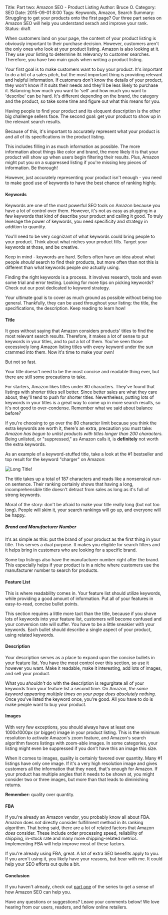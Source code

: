Title: Part two: Amazon SEO - Product Listing
Author: Bruce O.
Category: SEO
Date: 2015-09-01 8:00
Tags: Keywords, Amazon, Search
Summary: Struggling to get your products onto the first page? Our three part series on Amazon SEO will help you understand serach and improve your rank.
Status: draft

When customers land on your page, the content of your product listing is obviously important to their purchase decision. However, customers aren't the only ones who look at your product listing. Amazon is also looking at it. They use your listing to determine its relevancy to customer searches. Therefore, you have two main goals when writing a product listing. 

Your first goal is to make customers want to buy your product. It's important to do a bit of a sales pitch, but the most important thing is providing relevant and helpful information. If customers don't know the details of your product, they won't know if it suits their needs and they'll be less likely to purchase it. Balancing how much you want to 'sell' and how much you want to 'describe' can be hard. It's different depending on the brand, the category and the product, so take some time and figure out what this means for you. 

Having people to find your product and its eloquent description is the other big challenge sellers face. The second goal: get your product to show up in the relevant search results. 

Because of this, it's important to accurately represent what your product is and all of its specifications in the product listing. 

This includes filling in as much information as possible. The more information about things like color and brand, the more likely it is that your product will show up when users begin filtering their results. Plus, Amazon might put you on a suppressed listing if you're missing key pieces of information. Be thorough! 

However, just accurately representing your product isn't enough - you need to make good use of keywords to have the best chance of ranking highly. 

#### Keywords

Keywords are one of the most powerful SEO tools on Amazon because you have a lot of control over them. However, it's not as easy as plugging in a few keywords that kind of describe your product and calling it good. To truly leverage the power of keywords, you need specificity and strategy in addition to quantity. 

You'll need to be very cognizant of what keywords could bring people to your product. Think about what niches your product fills. Target your keywords at those, and be creative. 

Keep in mind - keywords are hard. Sellers often have an idea about what people *should* search to find their products, but more often than not this is different than what keywords people *are* actually using. 

Finding the right keywords is a process. It involves research, tools and even some trial and error testing. Looking for more tips on picking keywords? Check out our post dedicated to keyword strategy.

Your ultimate goal is to cover as much ground as possible without being too general. Thankfully, they can be used throughout your listing: the title, the specifications, the description. Keep reading to learn how!

#### Title

It goes without saying that Amazon considers products' titles to find the most relevant search results. Therefore, it makes a lot of sense to put keywords in your titles, and to put a lot of them. You've seen those excessively long Amazon listing titles with every keyword under the sun crammed into them. Now it's time to make your own!

But not so fast.

Your title doesn't need to be the most concise and readable thing ever, but there are still some precautions to take. 

For starters, Amazon likes titles under 80 characters. They've found that listings with shorter titles sell better. Since better sales are what they care about, they'll tend to push for shorter titles. Nevertheless, putting lots of keywords in your titles is a great way to come up in more search results, so it's not good to over-condense. Remember what we said about balance before?

If you're choosing to go over the 80 character limit because you think the extra keywords are worth it, there's an extra, precaution you must take: *Amazon has begun to unlist products with titles longer than 200 characters.* Being unlisted, or "suppressed," as Amazon calls it, is **definitely** not worth the extra keywords. 

As an example of a keyword-stuffed title, take a look at the #1 bestseller and top result for the keyword "charger" on Amazon:

![Long Title!](https://s3-eu-west-1.amazonaws.com/efficientera.com/images/blog/2015/08/optimizing_seo_1.jpg)

The title takes up a total of 187 characters and reads like a nonsensical run-on sentence. Their ranking certainly shows that having a long, incomprehensible title doesn't detract from sales as long as it's full of strong keywords. 

Moral of the story: don't be afraid to make your title really long (but not too long). People will skim it, your search rankings will go up, and everyone will be happy. 

##### Brand and Manufacturer Number

It's as simple as this: put the brand of your product as the first thing in your title. This serves a dual purpose. It makes you eligible for search filters and it helps bring in customers who are looking for a specific brand.

Some top listings also have the manufacturer number right after the brand. This especially helps if your product is in a niche where customers use the manufacturer number to search for products. 

#### Feature List

This is where readability comes in. Your feature list should utilize keywords, while providing a good amount of information. Put all of your features in easy-to-read, concise bullet points. 

This section requires a little more tact than the title, because if you shove lots of keywords into your feature list, customers *will* become confused and your conversion rate will suffer. You have to be a little sneakier with your keywords. Each bullet should describe a single aspect of your product, using related keywords. 

#### Description

Your description serves as a place to expand upon the concise bullets in your feature list. You have the most control over this section, so use it however you want. Make it readable, make it interesting, add lots of images, and sell your product. 

What you *shouldn't* do with the description is regurgitate all of your keywords from your feature list a second time. On Amazon, *the same keyword appearing multiple times on your page does absolutely nothing.* Once you've listed the keyword once, you're good. All you have to do is make people want to buy your product.

#### Images

With very few exceptions, you should always have at least one 1000x1000px (or bigger) image in your product listing. This is the minimum resolution to activate Amazon's zoom feature, and Amazon's search algorithm favors listings with zoom-able images. In some categories, your listing might even be suppressed if you don't have this an image this size. 

When it comes to images, quality is certainly favored over quantity. Many #1 listings have only one image. If it's a very high resolution image and gives customers all the information that they need, that's enough for Amazon. If your product has multiple angles that it needs to be shown at, you might consider two or three images, but more than that leads to diminishing returns. 

**Remember:** quality over quantity.

#### FBA

If you're already an Amazon vendor, you probably know all about FBA. Amazon does *not* directly consider fulfillment method in its ranking algorithm. That being said, there are a lot of related factors that Amazon *does* consider. These include order processing speed, reliability of shipping, in-stock rate and many more shipping-related metrics. Implementing FBA will help improve most of these factors.

If you're already using FBA, great. A lot of extra SEO benefits apply to you. If you aren't using it, you likely have your reasons, but bear with me. It could help your SEO efforts out quite a bit.

#### Conclusion

If you haven't already, check out [part one](https://efficientera.com/blog/2015/08/part-one-amazon-seo-getting-started.html) of the series to get a sense of how Amazon SEO can help you.

Have any questions or suggestions? Leave your comments below! We love hearing from our users, readers, and fellow online retailers. 

<!--*Update:* [Part 3](https://efficientera.com/blog/2015/09/part-three-amazon-seo-sales-potential.html) is here! Find out how to create a product listing that is sure to rank highly. -->
